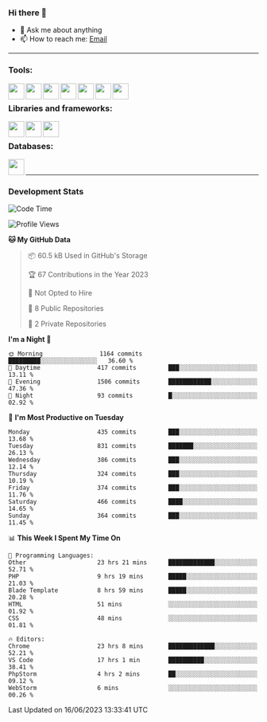### Hi there 👋

- 💬 Ask me about anything
- 📫 How to reach me: [Email]

---

### Tools:
<img align='left' height="32" width="32" src="https://cdn.jsdelivr.net/npm/simple-icons@4.8.0/icons/phpstorm.svg" />
<img align='left' height="32" width="32" src="https://cdn.jsdelivr.net/npm/simple-icons@4.8.0/icons/webstorm.svg" />
<img align='left' height="32" width="32" src="https://cdn.jsdelivr.net/npm/simple-icons@4.8.0/icons/visualstudiocode.svg" />
<img align='left' height="32" width="32" src="https://cdn.jsdelivr.net/npm/simple-icons@4.8.0/icons/sublimetext.svg" />
<img align='left' height="32" width="32" src="https://cdn.jsdelivr.net/npm/simple-icons@4.8.0/icons/laragon.svg" />
<img align='left' height="32" width="32" src="https://cdn.jsdelivr.net/npm/simple-icons@4.8.0/icons/docker.svg" />
<img align='left' height="32" width="32" src="https://cdn.jsdelivr.net/npm/simple-icons@4.8.0/icons/amazonaws.svg" />
<br>

### Libraries and frameworks:
<img align='left' height="32" width="32" src="https://cdn.jsdelivr.net/npm/simple-icons@4.8.0/icons/laravel.svg" />
<img align='left' height="32" width="32" src="https://cdn.jsdelivr.net/npm/simple-icons@4.8.0/icons/vue-dot-js.svg" />
<img align='left' height="32" width="32" src="https://cdn.jsdelivr.net/npm/simple-icons@4.8.0/icons/jquery.svg" />
<br>

### Databases:
<img align='left' height="32" width="32" src="https://cdn.jsdelivr.net/npm/simple-icons@4.8.0/icons/mysql.svg" />
<br>

---
### Development Stats
<!--START_SECTION:waka-->
![Code Time](http://img.shields.io/badge/Code%20Time-1%2C813%20hrs%2035%20mins-blue)

![Profile Views](http://img.shields.io/badge/Profile%20Views-0-blue)

**🐱 My GitHub Data** 

> 📦 60.5 kB Used in GitHub's Storage 
 > 
> 🏆 67 Contributions in the Year 2023
 > 
> 🚫 Not Opted to Hire
 > 
> 📜 8 Public Repositories 
 > 
> 🔑 2 Private Repositories 
 > 
**I'm a Night 🦉** 

```text
🌞 Morning                1164 commits        █████████░░░░░░░░░░░░░░░░   36.60 % 
🌆 Daytime                417 commits         ███░░░░░░░░░░░░░░░░░░░░░░   13.11 % 
🌃 Evening                1506 commits        ████████████░░░░░░░░░░░░░   47.36 % 
🌙 Night                  93 commits          █░░░░░░░░░░░░░░░░░░░░░░░░   02.92 % 
```
📅 **I'm Most Productive on Tuesday** 

```text
Monday                   435 commits         ███░░░░░░░░░░░░░░░░░░░░░░   13.68 % 
Tuesday                  831 commits         ███████░░░░░░░░░░░░░░░░░░   26.13 % 
Wednesday                386 commits         ███░░░░░░░░░░░░░░░░░░░░░░   12.14 % 
Thursday                 324 commits         ███░░░░░░░░░░░░░░░░░░░░░░   10.19 % 
Friday                   374 commits         ███░░░░░░░░░░░░░░░░░░░░░░   11.76 % 
Saturday                 466 commits         ████░░░░░░░░░░░░░░░░░░░░░   14.65 % 
Sunday                   364 commits         ███░░░░░░░░░░░░░░░░░░░░░░   11.45 % 
```


📊 **This Week I Spent My Time On** 

```text
💬 Programming Languages: 
Other                    23 hrs 21 mins      █████████████░░░░░░░░░░░░   52.71 % 
PHP                      9 hrs 19 mins       █████░░░░░░░░░░░░░░░░░░░░   21.03 % 
Blade Template           8 hrs 59 mins       █████░░░░░░░░░░░░░░░░░░░░   20.28 % 
HTML                     51 mins             ░░░░░░░░░░░░░░░░░░░░░░░░░   01.92 % 
CSS                      48 mins             ░░░░░░░░░░░░░░░░░░░░░░░░░   01.81 % 

🔥 Editors: 
Chrome                   23 hrs 8 mins       █████████████░░░░░░░░░░░░   52.21 % 
VS Code                  17 hrs 1 min        ██████████░░░░░░░░░░░░░░░   38.41 % 
PhpStorm                 4 hrs 2 mins        ██░░░░░░░░░░░░░░░░░░░░░░░   09.12 % 
WebStorm                 6 mins              ░░░░░░░░░░░░░░░░░░░░░░░░░   00.26 % 
```


 Last Updated on 16/06/2023 13:33:41 UTC
<!--END_SECTION:waka-->

[huyviet]: https://huyviet.vn/
[EMAIl]: https://mail.google.com/mail/u/0/?fs=1&tf=cm&source=mailto&to=huynguyenviet0110@gmail.com

